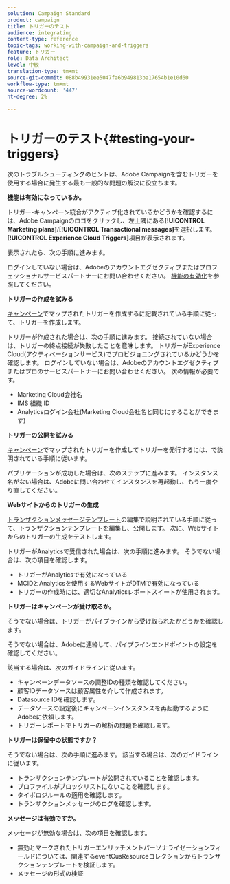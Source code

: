 ```yaml
---
solution: Campaign Standard
product: campaign
title: トリガーのテスト
audience: integrating
content-type: reference
topic-tags: working-with-campaign-and-triggers
feature: トリガー
role: Data Architect
level: 中級
translation-type: tm+mt
source-git-commit: 088b49931ee5047fa6b949813ba17654b1e10d60
workflow-type: tm+mt
source-wordcount: '447'
ht-degree: 2%

---
```



# トリガーのテスト{#testing-your-triggers}

次のトラブルシューティングのヒントは、Adobe Campaignを含むトリガーを使用する場合に発生する最も一般的な問題の解決に役立ちます。

**機能は有効になっているか。**

トリガー-キャンペーン統合がアクティブ化されているかどうかを確認するには、Adobe Campaignのロゴをクリックし、左上隅にある&#x200B;**[!UICONTROL Marketing plans]**/**[!UICONTROL Transactional messages]**&#x200B;を選択します。 **[!UICONTROL Experience Cloud Triggers]**&#x200B;項目が表示されます。

表示されたら、次の手順に進みます。

ログインしていない場合は、Adobeのアカウントエグゼクティブまたはプロフェッショナルサービスパートナーにお問い合わせください。 [機能の有効化](../../integrating/using/configuring-triggers-in-experience-cloud.md#activating-the-functionality)を参照してください。

**トリガーの作成を試みる**

[キャンペーン](../../integrating/using/using-triggers-in-campaign.md#creating-a-mapped-trigger-in-campaign)でマップされたトリガーを作成するに記載されている手順に従って、トリガーを作成します。

トリガーが作成された場合は、次の手順に進みます。 接続されていない場合は、トリガーの終点接続が失敗したことを意味します。 トリガーがExperience Cloud(アクティベーションサービス)でプロビジョニングされているかどうかを確認します。 ログインしていない場合は、Adobeのアカウントエグゼクティブまたはプロのサービスパートナーにお問い合わせください。 次の情報が必要です。

* Marketing Cloud会社名
* IMS 組織 ID
* Analyticsログイン会社(Marketing Cloud会社名と同じにすることができます)

**トリガーの公開を試みる**

[キャンペーン](../../integrating/using/using-triggers-in-campaign.md#creating-a-mapped-trigger-in-campaign)でマップされたトリガーを作成してトリガーを発行するには、で説明されている手順に従います。

パブリケーションが成功した場合は、次のステップに進みます。 インスタンス名がない場合は、Adobeに問い合わせてインスタンスを再起動し、もう一度やり直してください。

**Webサイトからのトリガーの生成**

[トランザクションメッセージテンプレート](../../integrating/using/using-triggers-in-campaign.md#editing-the-transactional-message-template)の編集で説明されている手順に従って、トランザクションテンプレートを編集し、公開します。 次に、Webサイトからのトリガーの生成をテストします。

トリガーがAnalyticsで受信された場合は、次の手順に進みます。 そうでない場合は、次の項目を確認します。

* トリガーがAnalyticsで有効になっている
* MCIDとAnalyticsを使用するWebサイトがDTMで有効になっている
* トリガーの作成時には、適切なAnalyticsレポートスイートが使用されます。

**トリガーはキャンペーンが受け取るか。**

そうでない場合は、トリガーがパイプラインから受け取られたかどうかを確認します。

そうでない場合は、Adobeに連絡して、パイプラインエンドポイントの設定を確認してください。

該当する場合は、次のガイドラインに従います。

* キャンペーンデータソースの調整IDの種類を確認してください。
* 顧客IDデータソースは顧客属性を介して作成されます。
* Datasource IDを確認します。
* データソースの設定後にキャンペーンインスタンスを再起動するようにAdobeに依頼します。
* トリガーレポートでトリガーの解析の問題を確認します。

**トリガーは保留中の状態ですか？**

そうでない場合は、次の手順に進みます。 該当する場合は、次のガイドラインに従います。

* トランザクションテンプレートが公開されていることを確認します。
* プロファイルがブロックリストにないことを確認します。
* タイポロジルールの適用を確認します。
* トランザクションメッセージのログを確認します。

**メッセージは有効ですか。**

メッセージが無効な場合は、次の項目を確認します。

* 無効とマークされたトリガーエンリッチメントパーソナライゼーションフィールドについては、関連するeventCusResourceコレクションからトランザクションテンプレートを検証します。
* メッセージの形式の検証

